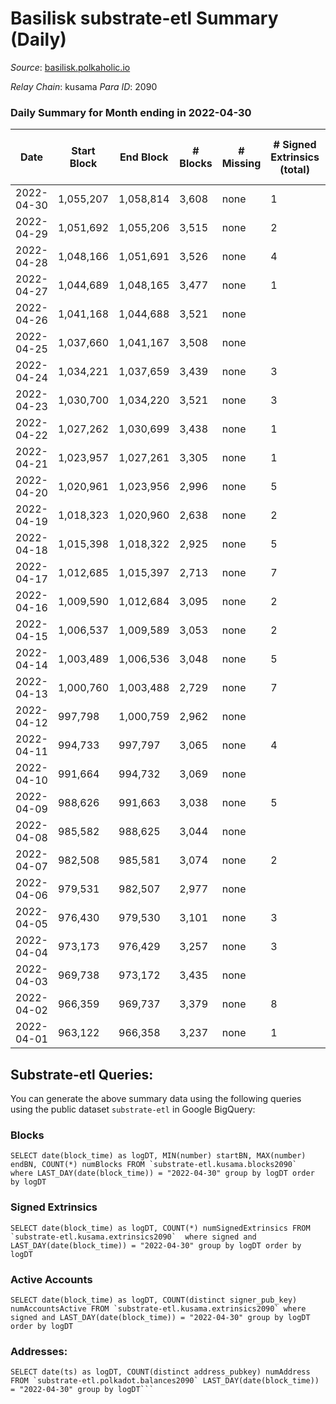 # Basilisk substrate-etl Summary (Daily)

_Source_: [basilisk.polkaholic.io](https://basilisk.polkaholic.io)

*Relay Chain*: kusama
*Para ID*: 2090



### Daily Summary for Month ending in 2022-04-30


| Date | Start Block | End Block | # Blocks | # Missing | # Signed Extrinsics (total) | # Active Accounts | # Addresses with Balances | # Events | # Transfers | # XCM Transfers In | # XCM Transfers Out |
| ---- | ----------- | --------- | -------- | --------- | --------------------------- | ----------------- | ------------------------- | -------- | ----------- | ------------------ | ------------------- |
| 2022-04-30 | 1,055,207 | 1,058,814 | 3,608 | none  | 1 | 1 | 11,915 | 10,833 |   |   |   |
| 2022-04-29 | 1,051,692 | 1,055,206 | 3,515 | none  | 2 | 2 | 11,915 | 10,555 |   |   |   |
| 2022-04-28 | 1,048,166 | 1,051,691 | 3,526 | none  | 4 | 3 | 11,915 | 10,589 |   |   |   |
| 2022-04-27 | 1,044,689 | 1,048,165 | 3,477 | none  | 1 | 1 | 11,915 | 10,436 |   |   |   |
| 2022-04-26 | 1,041,168 | 1,044,688 | 3,521 | none  |  |  | 11,915 | 10,566 |   |   |   |
| 2022-04-25 | 1,037,660 | 1,041,167 | 3,508 | none  |  |  | 11,915 | 10,527 |   |   |   |
| 2022-04-24 | 1,034,221 | 1,037,659 | 3,439 | none  | 3 | 2 | 11,915 | 10,329 |   |   |   |
| 2022-04-23 | 1,030,700 | 1,034,220 | 3,521 | none  | 3 | 3 | 11,915 | 10,572 |   |   |   |
| 2022-04-22 | 1,027,262 | 1,030,699 | 3,438 | none  | 1 | 1 | 11,915 | 10,318 |   |   |   |
| 2022-04-21 | 1,023,957 | 1,027,261 | 3,305 | none  | 1 | 1 | 11,915 | 9,920 |   |   |   |
| 2022-04-20 | 1,020,961 | 1,023,956 | 2,996 | none  | 5 | 3 | 11,915 | 9,001 |   |   |   |
| 2022-04-19 | 1,018,323 | 1,020,960 | 2,638 | none  | 2 | 2 | 11,915 | 7,920 |   |   |   |
| 2022-04-18 | 1,015,398 | 1,018,322 | 2,925 | none  | 5 | 2 | 11,915 | 8,787 |   |   |   |
| 2022-04-17 | 1,012,685 | 1,015,397 | 2,713 | none  | 7 | 6 | 11,915 | 8,159 |   |   |   |
| 2022-04-16 | 1,009,590 | 1,012,684 | 3,095 | none  | 2 | 2 | 11,915 | 9,291 |   |   |   |
| 2022-04-15 | 1,006,537 | 1,009,589 | 3,053 | none  | 2 | 2 | 11,915 | 9,167 |   |   |   |
| 2022-04-14 | 1,003,489 | 1,006,536 | 3,048 | none  | 5 | 3 | 11,915 | 9,156 |   |   |   |
| 2022-04-13 | 1,000,760 | 1,003,488 | 2,729 | none  | 7 | 3 | 11,915 | 8,204 |   |   |   |
| 2022-04-12 | 997,798 | 1,000,759 | 2,962 | none  |  |  | 11,915 | 8,888 |   |   |   |
| 2022-04-11 | 994,733 | 997,797 | 3,065 | none  | 4 | 3 | 11,915 | 9,206 |   |   |   |
| 2022-04-10 | 991,664 | 994,732 | 3,069 | none  |  |  | 11,915 | 9,212 |   |   |   |
| 2022-04-09 | 988,626 | 991,663 | 3,038 | none  | 5 | 4 | 11,915 | 9,127 |   |   |   |
| 2022-04-08 | 985,582 | 988,625 | 3,044 | none  |  |  | 11,915 | 9,134 |   |   |   |
| 2022-04-07 | 982,508 | 985,581 | 3,074 | none  | 2 | 2 | 11,915 | 9,229 |   |   |   |
| 2022-04-06 | 979,531 | 982,507 | 2,977 | none  |  |  | 11,915 | 8,933 |   |   |   |
| 2022-04-05 | 976,430 | 979,530 | 3,101 | none  | 3 | 2 | 11,915 | 9,312 |   |   |   |
| 2022-04-04 | 973,173 | 976,429 | 3,257 | none  | 3 | 3 | 11,915 | 9,781 | 1  |   |   |
| 2022-04-03 | 969,738 | 973,172 | 3,435 | none  |  |  | 11,915 | 10,310 |   |   |   |
| 2022-04-02 | 966,359 | 969,737 | 3,379 | none  | 8 | 4 | 11,915 | 10,156 |   |   |   |
| 2022-04-01 | 963,122 | 966,358 | 3,237 | none  | 1 | 1 | 11,915 | 9,716 |   |   |   |

## Substrate-etl Queries:
You can generate the above summary data using the following queries using the public dataset `substrate-etl` in Google BigQuery:


### Blocks
```
SELECT date(block_time) as logDT, MIN(number) startBN, MAX(number) endBN, COUNT(*) numBlocks FROM `substrate-etl.kusama.blocks2090`  where LAST_DAY(date(block_time)) = "2022-04-30" group by logDT order by logDT
```


### Signed Extrinsics
```
SELECT date(block_time) as logDT, COUNT(*) numSignedExtrinsics FROM `substrate-etl.kusama.extrinsics2090`  where signed and LAST_DAY(date(block_time)) = "2022-04-30" group by logDT order by logDT
```


### Active Accounts
```
SELECT date(block_time) as logDT, COUNT(distinct signer_pub_key) numAccountsActive FROM `substrate-etl.kusama.extrinsics2090` where signed and LAST_DAY(date(block_time)) = "2022-04-30" group by logDT order by logDT
```


### Addresses:
```
SELECT date(ts) as logDT, COUNT(distinct address_pubkey) numAddress FROM `substrate-etl.polkadot.balances2090` LAST_DAY(date(block_time)) = "2022-04-30" group by logDT```


